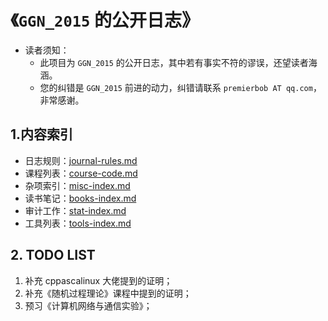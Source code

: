 # 《`GGN_2015` 的公开日志》

- 读者须知：
  - 此项目为 `GGN_2015` 的公开日志，其中若有事实不符的谬误，还望读者海涵。
  - 您的纠错是 `GGN_2015` 前进的动力，纠错请联系 `premierbob AT qq.com`，非常感谢。

## 1.内容索引

- 日志规则：[journal-rules.md](./data/meta/journal-rules.md)
- 课程列表：[course-code.md](./data/meta/course-code.md)
- 杂项索引：[misc-index.md](./data/misc/misc-index.md)
- 读书笔记：[books-index.md](./data/books/books-index.md)
- 审计工作：[stat-index.md](./data/stat/stat-index.md)
- 工具列表：[tools-index.md](./data/tools/tools-index.md)

## 2. TODO LIST

1. 补充 cppascalinux 大佬提到的证明；
2. 补充《随机过程理论》课程中提到的证明；
3. 预习《计算机网络与通信实验》；

